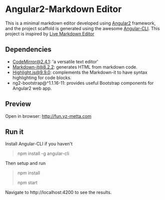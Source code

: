 # Angular2-Markdown Editor

This is a minimal markdown editor developed using [Angular2](https://github.com/angular/angular) framework, and the project scaffold is generated using the awesome [Angular-CLI](https://github.com/angular/angular-cli). This project is inspired by [Live Markdown Editor](https://github.com/jbt/markdown-editor)



## Dependencies

* CodeMirror@2.4.1: 'a versatile text editor'
* Markdown-it@8.2.2: generates HTML from markdown code. 
* Highlight.js@9.9.0: complements the Markdown-it to have syntax highlighting for code blocks.
* ng2-bootstrap@^1.1.16-11: provides useful Bootstrap components for Angular2 web app. 


## Preview

Open in browser: http://fun.yz-metta.com



## Run it
Install Angular-CLI if you haven't

>  npm install -g angular-cli

Then setup and run

> npm install
>
> npm start

Navigate to http://localhost:4200 to see the results.




